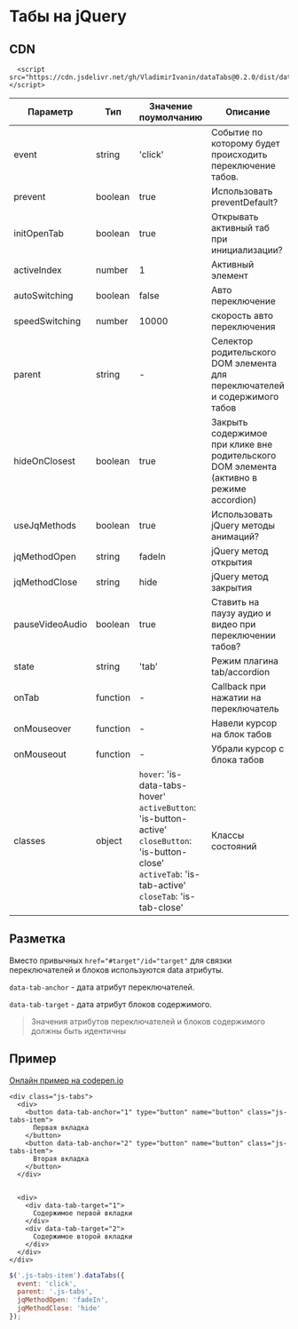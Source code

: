 # Табы на jQuery

## CDN

```
  <script src="https://cdn.jsdelivr.net/gh/VladimirIvanin/dataTabs@0.2.0/dist/dataTabs.js"></script>
```

| Параметр        | Тип      | Значение поумолчанию                                                                                                                                | Описание                                                                                 |
|-----------------|----------|-----------------------------------------------------------------------------------------------------------------------------------------------------|------------------------------------------------------------------------------------------|
| event           | string   | 'click'                                                                                                                                             | Событие по которому будет происходить переключение табов.                                |
| prevent         | boolean  | true                                                                                                                                                | Использовать preventDefault?                                                             |
| initOpenTab     | boolean  | true                                                                                                                                                | Открывать активный таб при инициализации?                                                |
| activeIndex          | number   | 1                                                                                                                                                   | Активный элемент                                                                         |
| autoSwitching   | boolean  | false                                                                                                                                               | Авто переключение                                                                        |
| speedSwitching  | number   | 10000                                                                                                                                               | скорость авто переключения                                                               |
| parent          | string   | -                                                                                                                                                   | Селектор родительского DOM элемента для переключателей и содержимого табов               |
| hideOnClosest   | boolean  | true                                                                                                                                                | Закрыть содержимое при клике вне родительского DOM элемента (активно в режиме accordion) |
| useJqMethods    | boolean  | true                                                                                                                                                | Использовать jQuery методы анимаций?                                                     |
| jqMethodOpen    | string   | fadeIn                                                                                                                                              | jQuery метод открытия                                                                    |
| jqMethodClose   | string   | hide                                                                                                                                                | jQuery метод закрытия                                                                    |
| pauseVideoAudio | boolean  | true                                                                                                                                                | Cтавить на паузу аудио и видео при переключении табов?                                   |
| state           | string   | 'tab'                                                                                                                                               | Режим плагина tab/accordion                                                              |
| onTab           | function | -                                                                                                                                                   | Callback при нажатии на переключатель                                                    |
| onMouseover     | function | -                                                                                                                                                   | Навели курсор на блок табов                                                              |
| onMouseout      | function | -                                                                                                                                                   | Убрали курсор с блока табов                                                              |
| classes         | object   | `hover`: 'is-data-tabs-hover'<br/>`activeButton`: 'is-button-active'<br/>`closeButton`: 'is-button-close'<br/>`activeTab`: 'is-tab-active'<br/>`closeTab`: 'is-tab-close' | Классы состояний                                                                                         |


## Разметка

Вместо привычных `href="#target"/id="target"` для связки переключателей и блоков иcпользуются data атрибуты.

`data-tab-anchor` - дата атрибут переключателей.

`data-tab-target` - дата атрибут блоков содержимого.

> Значения атрибутов переключателей и блоков содержимого должны быть идентичны

## Пример

[Онлайн пример на codepen.io](https://codepen.io/brainmurder/pen/jwPoMB)

```
<div class="js-tabs">
  <div>
    <button data-tab-anchor="1" type="button" name="button" class="js-tabs-item">
      Первая вкладка
    </button>
    <button data-tab-anchor="2" type="button" name="button" class="js-tabs-item">
      Вторая вкладка
    </button>
  </div>


  <div>
    <div data-tab-target="1">
      Содержимое первой вкладки
    </div>
    <div data-tab-target="2">
      Содержимое второй вкладки
    </div>
  </div>
</div>
```

```js
$('.js-tabs-item').dataTabs({
  event: 'click',
  parent: '.js-tabs',
  jqMethodOpen: 'fadeIn',
  jqMethodClose: 'hide'
});
```
